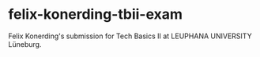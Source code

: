 # felix-konerding-tbii-exam
Felix Konerding's submission for Tech Basics II at LEUPHANA UNIVERSITY Lüneburg.
